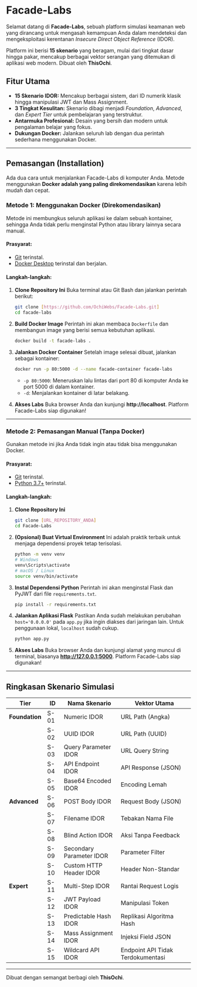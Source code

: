 # Facade-Labs

Selamat datang di **Facade-Labs**, sebuah platform simulasi keamanan web yang dirancang untuk mengasah kemampuan Anda dalam mendeteksi dan mengeksploitasi kerentanan *Insecure Direct Object Reference* (IDOR).

Platform ini berisi **15 skenario** yang beragam, mulai dari tingkat dasar hingga pakar, mencakup berbagai vektor serangan yang ditemukan di aplikasi web modern. Dibuat oleh **ThisOchi**.

## Fitur Utama

* **15 Skenario IDOR:** Mencakup berbagai sistem, dari ID numerik klasik hingga manipulasi JWT dan Mass Assignment.
* **3 Tingkat Kesulitan:** Skenario dibagi menjadi *Foundation*, *Advanced*, dan *Expert Tier* untuk pembelajaran yang terstruktur.
* **Antarmuka Profesional:** Desain yang bersih dan modern untuk pengalaman belajar yang fokus.
* **Dukungan Docker:** Jalankan seluruh lab dengan dua perintah sederhana menggunakan Docker.

---

## Pemasangan (Installation)

Ada dua cara untuk menjalankan Facade-Labs di komputer Anda. Metode menggunakan **Docker adalah yang paling direkomendasikan** karena lebih mudah dan cepat.

### Metode 1: Menggunakan Docker (Direkomendasikan)

Metode ini membungkus seluruh aplikasi ke dalam sebuah kontainer, sehingga Anda tidak perlu menginstal Python atau library lainnya secara manual.

#### **Prasyarat:**
* [Git](https://git-scm.com/) terinstal.
* [Docker Desktop](https://www.docker.com/products/docker-desktop/) terinstal dan berjalan.

#### **Langkah-langkah:**

1.  **Clone Repository Ini**
    Buka terminal atau Git Bash dan jalankan perintah berikut:
    ```bash
    git clone [https://github.com/OchiWebs/Facade-Labs.git]
    cd facade-labs
    ```

2.  **Build Docker Image**
    Perintah ini akan membaca `Dockerfile` dan membangun image yang berisi semua kebutuhan aplikasi.
    ```bash
    docker build -t facade-labs .
    ```

3.  **Jalankan Docker Container**
    Setelah image selesai dibuat, jalankan sebagai kontainer:
    ```bash
    docker run -p 80:5000 -d --name facade-container facade-labs
    ```
    * `-p 80:5000`: Meneruskan lalu lintas dari port 80 di komputer Anda ke port 5000 di dalam kontainer.
    * `-d`: Menjalankan kontainer di latar belakang.

4.  **Akses Labs**
    Buka browser Anda dan kunjungi **http://localhost**. Platform Facade-Labs siap digunakan! 

---

### Metode 2: Pemasangan Manual (Tanpa Docker)

Gunakan metode ini jika Anda tidak ingin atau tidak bisa menggunakan Docker.

#### **Prasyarat:**
* [Git](https://git-scm.com/) terinstal.
* [Python 3.7+](https://www.python.org/downloads/) terinstal.

#### **Langkah-langkah:**

1.  **Clone Repository Ini**
    ```bash
    git clone [URL_REPOSITORY_ANDA]
    cd Facade-Labs
    ```

2.  **(Opsional) Buat Virtual Environment**
    Ini adalah praktik terbaik untuk menjaga dependensi proyek tetap terisolasi.
    ```bash
    python -m venv venv
    # Windows
    venv\Scripts\activate
    # macOS / Linux
    source venv/bin/activate
    ```

3.  **Instal Dependensi Python**
    Perintah ini akan menginstal Flask dan PyJWT dari file `requirements.txt`.
    ```bash
    pip install -r requirements.txt
    ```

4.  **Jalankan Aplikasi Flask**
    Pastikan Anda sudah melakukan perubahan `host='0.0.0.0'` pada `app.py` jika ingin diakses dari jaringan lain. Untuk penggunaan lokal, `localhost` sudah cukup.
    ```bash
    python app.py
    ```

5.  **Akses Labs**
    Buka browser Anda dan kunjungi alamat yang muncul di terminal, biasanya **http://127.0.0.1:5000**. Platform Facade-Labs siap digunakan! 

---

## Ringkasan Skenario Simulasi

| Tier        | ID      | Nama Skenario              | Vektor Utama                      |
|-------------|---------|----------------------------|-----------------------------------|
| **Foundation** | S-01    | Numeric IDOR               | URL Path (Angka)                  |
|             | S-02    | UUID IDOR                  | URL Path (UUID)                   |
|             | S-03    | Query Parameter IDOR       | URL Query String                  |
|             | S-04    | API Endpoint IDOR          | API Response (JSON)               |
|             | S-05    | Base64 Encoded IDOR        | Encoding Lemah                    |
| **Advanced** | S-06    | POST Body IDOR             | Request Body (JSON)               |
|             | S-07    | Filename IDOR              | Tebakan Nama File                 |
|             | S-08    | Blind Action IDOR          | Aksi Tanpa Feedback               |
|             | S-09    | Secondary Parameter IDOR   | Parameter Filter                  |
|             | S-10    | Custom HTTP Header IDOR    | Header Non-Standar                |
| **Expert** | S-11    | Multi-Step IDOR            | Rantai Request Logis              |
|             | S-12    | JWT Payload IDOR           | Manipulasi Token                  |
|             | S-13    | Predictable Hash IDOR      | Replikasi Algoritma Hash          |
|             | S-14    | Mass Assignment IDOR       | Injeksi Field JSON                |
|             | S-15    | Wildcard API IDOR          | Endpoint API Tidak Terdokumentasi |

---

Dibuat dengan semangat berbagi oleh **ThisOchi**.
